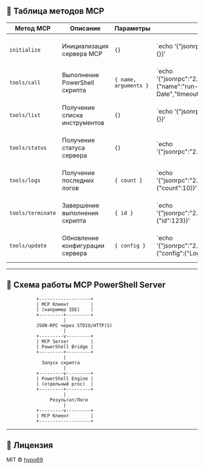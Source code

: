

## 📑 Таблица методов MCP

| Метод MCP         | Описание                        | Параметры             | Пример запроса                                                                                                                               |                                   |
| ----------------- | ------------------------------- | --------------------- | -------------------------------------------------------------------------------------------------------------------------------------------- | --------------------------------- |
| `initialize`      | Инициализация сервера MCP       | `{}`                  | \`echo '{"jsonrpc":"2.0","id":1,"method":"initialize","params":{}}'                                                                          | pwsh .\mcp-powershell-stdio.ps1\` |
| `tools/call`      | Выполнение PowerShell скрипта   | `{ name, arguments }` | \`echo '{"jsonrpc":"2.0","id":2,"method":"tools/call","params":{"name":"run-script","arguments":{"script":"Get-Date","timeoutSeconds":10}}}' | pwsh .\mcp-powershell-stdio.ps1\` |
| `tools/list`      | Получение списка инструментов   | `{}`                  | \`echo '{"jsonrpc":"2.0","id":3,"method":"tools/list","params":{}}'                                                                          | pwsh .\mcp-powershell-stdio.ps1\` |
| `tools/status`    | Получение статуса сервера       | `{}`                  | \`echo '{"jsonrpc":"2.0","id":4,"method":"tools/status","params":{}}'                                                                        | pwsh .\mcp-powershell-stdio.ps1\` |
| `tools/logs`      | Получение последних логов       | `{ count }`           | \`echo '{"jsonrpc":"2.0","id":5,"method":"tools/logs","params":{"count":10}}'                                                                | pwsh .\mcp-powershell-stdio.ps1\` |
| `tools/terminate` | Завершение выполнения скрипта   | `{ id }`              | \`echo '{"jsonrpc":"2.0","id":6,"method":"tools/terminate","params":{"id":123}}'                                                             | pwsh .\mcp-powershell-stdio.ps1\` |
| `tools/update`    | Обновление конфигурации сервера | `{ config }`          | \`echo '{"jsonrpc":"2.0","id":7,"method":"tools/update","params":{"config":{"LogLevel":"DEBUG"}}}'                                           | pwsh .\mcp-powershell-stdio.ps1\` |

---

## 🔄 Схема работы MCP PowerShell Server

```
           +-------------------+
           | MCP Клиент        |
           | (например IDE)    |
           +---------+---------+
                     |
           JSON-RPC через STDIO/HTTP(S)
                     |
           +---------v---------+
           | MCP Server        |
           | PowerShell Bridge |
           +---------+---------+
                     |
             Запуск скрипта
                     |
           +---------v---------+
           | PowerShell Engine |
           | (отдельный proc)  |
           +---------+---------+
                     |
                Результат/Логи
                     |
           +---------v---------+
           | MCP Клиент        |
           +-------------------+
```

---

## 📜 Лицензия

MIT © [hypo69](https://github.com/hypo69/mcp-powershell-server)


